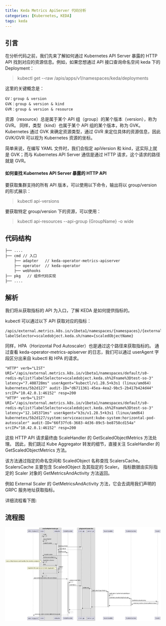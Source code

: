 ```yaml
---
title: Keda Metrics ApiServer 代码分析
categories: [Kubernetes, KEDA]
tags: keda
---
```


## 引言

在分析代码之前，我们先来了解如何通过 Kubernetes API Server 暴露的 HTTP API 找到对应的资源信息。例如，如果您想通过 API 接口查询命名空间 keda 下的 Deployment：

> kubectl get --raw /apis/apps/v1/namespaces/keda/deployments

这里的关键概念是：
~~~
GV：group & version
GVK：group & version & kind
GVR：group & version & resource
~~~

资源（resource）总是属于某个 API 组（group）的某个版本（version），称为 GVR。
同样，类型（kind）也属于某个 API 组的某个版本，称为 GVK。
Kubernetes 通过 GVK 来确定资源类型，通过 GVR 来定位具体的资源信息，因此 GVK/GVR 可以视为 Kubernetes 资源的坐标。

简单来说，在编写 YAML 文件时，我们会指定 apiVersion 和 kind，这实际上就是 GVK；而与 Kubernetes API Server 通信是通过 HTTP 请求，这个请求的路径就是 GVR。

#### 如何查找 Kubernetes API Server 暴露的 HTTP API
要获取集群支持的所有 API 版本，可以使用以下命令，输出将以 group/version 的形式展示：
> kubectl api-versions

要获取特定 group/version 下的资源，可以使用：
> kubectl api-resources --api-group {GroupName} -o wide

## 代码结构
~~~
├── ....
├── cmd // 入口
    ├── adapter   // keda-operator-metrics-apiserver
    ├── operator  // keda-operator
    ├── webhooks
├── pkg   // 组件代码实现
├── ....
~~~

## 解析
我们将从获取指标的 API 为入口，了解 KEDA 是如何提供指标的。

kubectl 可以通过以下 API 获取对应的指标：

~~~
/apis/external.metrics.k8s.io/v1beta1/namespaces/{namespaces}/{externalMetricNames}?labelSelector=scaledobject.keda.sh/name={scaledObjectName}
~~~

同样，HPA（Horizontal Pod Autoscaler）也是通过这个路径来获取指标的。
通过查看 keda-operator-metrics-apiserver 的日志，我们可以通过 userAgent 字段区分出来自 kubectl 和 HPA 的请求。

~~~log
"HTTP" verb="LIST" URI="/apis/external.metrics.k8s.io/v1beta1/namespaces/default/s0-redis-mylist?labelSelector=scaledobject.keda.sh%2Fname%3Dtest-so-3" latency="7.408728ms" userAgent="kubectl/v1.28.5+k3s1 (linux/amd64) kubernetes/5b2d127" audit-ID="d6711361-45ea-4ea2-9bc5-2b417b424d44" srcIP="10.42.0.1:46152" resp=200
"HTTP" verb="LIST" URI="/apis/external.metrics.k8s.io/v1beta1/namespaces/default/s0-redis-mylist?labelSelector=scaledobject.keda.sh%2Fname%3Dtest-so-3" latency="12.145371ms" userAgent="k3s/v1.28.5+k3s1 (linux/amd64) kubernetes/5b2d127/system:serviceaccount:kube-system:horizontal-pod-autoscaler" audit-ID="66f37fc6-3683-4d36-89c5-be8758cd154a" srcIP="10.42.0.1:46152" resp=200
~~~

这些 HTTP API 请求最终由 ScaleHandler 的 GetScaledObjectMetrics 方法处理。
因此，我们跳过 Kube Aggregator 转发的细节，直接关注 ScaleHandler 的 GetScaledObjectMetrics 方法。

该方法通过指定的命名空间和 ScaledObject 名称查找 ScalersCache。
ScalersCache 主要包含 ScaledObject 及其指定的 Scaler。
指标数据由实际指定的 Scaler 对象的 GetMetricsAndActivity 方法返回。

例如 External Scaler 的 GetMetricsAndActivity 方法，它会去调用我们声明的 GRPC 服务地址获取指标。
 
详细流程看下图:

## 流程图
![](../assets/images/keda/keda-operator-metrics-apiserver-sq.png)
